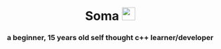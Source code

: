 <div align=center>
<h1> Soma <img src="https://media.giphy.com/media/WUlplcMpOCEmTGBtBW/giphy.gif" width="30"></h1>
</div>

 <h3 align=center>
   a beginner, 15 years old self thought c++ learner/developer
 </h5>
 
 


